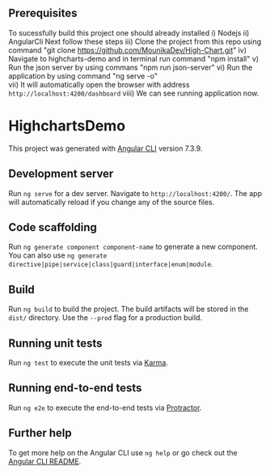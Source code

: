 ## Prerequisites
To sucessfully build this project one should already installed
i) Nodejs
ii) AngularCli
Next follow these steps
iii) Clone the project from this repo using command   "git clone https://github.com/MounikaDev/High-Chart.git"
iv) Navigate to highcharts-demo and in terminal run command  "npm install"
v) Run the json server by using commans "npm run json-server"
vi) Run the application by using command  "ng serve -o"  
vii) It will automatically open the browser with address `http://localhost:4200/dashboard`
viii) We can see running application now.


# HighchartsDemo

This project was generated with [Angular CLI](https://github.com/angular/angular-cli) version 7.3.9.

## Development server

Run `ng serve` for a dev server. Navigate to `http://localhost:4200/`. The app will automatically reload if you change any of the source files.

## Code scaffolding

Run `ng generate component component-name` to generate a new component. You can also use `ng generate directive|pipe|service|class|guard|interface|enum|module`.

## Build

Run `ng build` to build the project. The build artifacts will be stored in the `dist/` directory. Use the `--prod` flag for a production build.

## Running unit tests

Run `ng test` to execute the unit tests via [Karma](https://karma-runner.github.io).

## Running end-to-end tests

Run `ng e2e` to execute the end-to-end tests via [Protractor](http://www.protractortest.org/).

## Further help

To get more help on the Angular CLI use `ng help` or go check out the [Angular CLI README](https://github.com/angular/angular-cli/blob/master/README.md).
